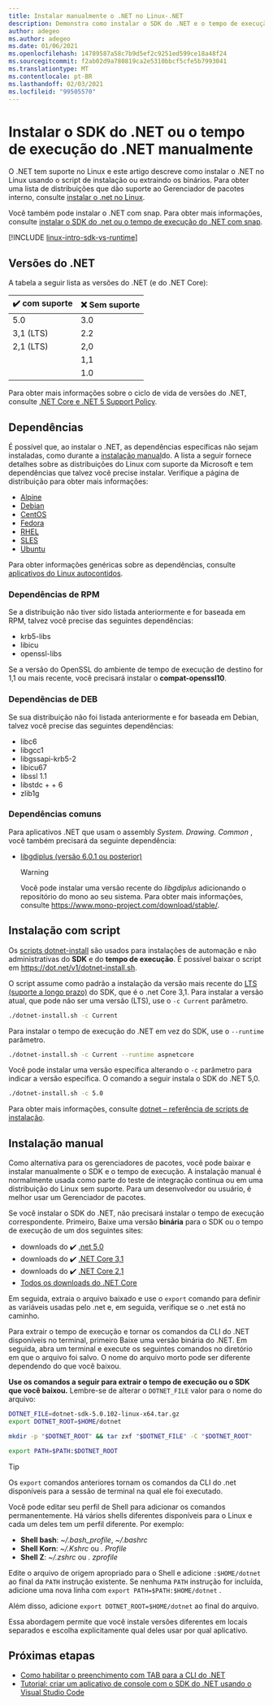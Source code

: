 ```yaml
---
title: Instalar manualmente o .NET no Linux-.NET
description: Demonstra como instalar o SDK do .NET e o tempo de execução do .NET sem um Gerenciador de pacotes no Linux. Use o script de instalação ou extraia os binários manualmente.
author: adegeo
ms.author: adegeo
ms.date: 01/06/2021
ms.openlocfilehash: 14789587a58c7b9d5ef2c9251ed599ce18a48f24
ms.sourcegitcommit: f2ab02d9a780819ca2e5310bbcf5cfe5b7993041
ms.translationtype: MT
ms.contentlocale: pt-BR
ms.lasthandoff: 02/03/2021
ms.locfileid: "99505570"
---
```

# <a name="install-the-net-sdk-or-the-net-runtime-manually"></a>Instalar o SDK do .NET ou o tempo de execução do .NET manualmente

O .NET tem suporte no Linux e este artigo descreve como instalar o .NET no Linux usando o script de instalação ou extraindo os binários. Para obter uma lista de distribuições que dão suporte ao Gerenciador de pacotes interno, consulte [instalar o .net no Linux](linux.md).

Você também pode instalar o .NET com snap. Para obter mais informações, consulte [instalar o SDK do .net ou o tempo de execução do .NET com snap](linux-snap.md).

[!INCLUDE [linux-intro-sdk-vs-runtime](includes/linux-intro-sdk-vs-runtime.md)]

## <a name="net-releases"></a>Versões do .NET

A tabela a seguir lista as versões do .NET (e do .NET Core):

| ✔️ com suporte | ❌ Sem suporte |
|-------------|---------------|
| 5.0         | 3.0           |
| 3,1 (LTS)   | 2.2           |
| 2,1 (LTS)   | 2,0           |
|             | 1,1           |
|             | 1.0           |

Para obter mais informações sobre o ciclo de vida de versões do .NET, consulte [.NET Core e .NET 5 Support Policy](https://dotnet.microsoft.com/platform/support/policy/dotnet-core).

## <a name="dependencies"></a>Dependências

É possível que, ao instalar o .NET, as dependências específicas não sejam instaladas, como durante a [instalação manual](#manual-install)do. A lista a seguir fornece detalhes sobre as distribuições do Linux com suporte da Microsoft e tem dependências que talvez você precise instalar. Verifique a página de distribuição para obter mais informações:

- [Alpine](linux-alpine.md#dependencies)
- [Debian](linux-debian.md#dependencies)
- [CentOS](linux-centos.md#dependencies)
- [Fedora](linux-fedora.md#dependencies)
- [RHEL](linux-rhel.md#dependencies)
- [SLES](linux-sles.md#dependencies)
- [Ubuntu](linux-ubuntu.md#dependencies)

Para obter informações genéricas sobre as dependências, consulte [aplicativos do Linux autocontidos](https://github.com/dotnet/core/blob/master/Documentation/self-contained-linux-apps.md).

### <a name="rpm-dependencies"></a>Dependências de RPM

Se a distribuição não tiver sido listada anteriormente e for baseada em RPM, talvez você precise das seguintes dependências:

- krb5-libs
- libicu
- openssl-libs

Se a versão do OpenSSL do ambiente de tempo de execução de destino for 1,1 ou mais recente, você precisará instalar o **compat-openssl10**.

### <a name="deb-dependencies"></a>Dependências de DEB

Se sua distribuição não foi listada anteriormente e for baseada em Debian, talvez você precise das seguintes dependências:

- libc6
- libgcc1
- libgssapi-krb5-2
- libicu67
- libssl 1.1
- libstdc + + 6
- zlib1g

### <a name="common-dependencies"></a>Dependências comuns

Para aplicativos .NET que usam o assembly *System. Drawing. Common* , você também precisará da seguinte dependência:

- [libgdiplus (versão 6.0.1 ou posterior)](https://www.mono-project.com/docs/gui/libgdiplus/)

  > [!WARNING]
  > Você pode instalar uma versão recente do *libgdiplus* adicionando o repositório do mono ao seu sistema. Para obter mais informações, consulte <https://www.mono-project.com/download/stable/>.

## <a name="scripted-install"></a>Instalação com script

Os [scripts dotnet-install](../tools/dotnet-install-script.md) são usados para instalações de automação e não administrativas do **SDK** e do **tempo de execução**. É possível baixar o script em <https://dot.net/v1/dotnet-install.sh>.

O script assume como padrão a instalação da versão mais recente do [LTS (suporte a longo prazo)](https://dotnet.microsoft.com/platform/support/policy/dotnet-core) do SDK, que é o .net Core 3,1. Para instalar a versão atual, que pode não ser uma versão (LTS), use o `-c Current` parâmetro.

```bash
./dotnet-install.sh -c Current
```

Para instalar o tempo de execução do .NET em vez do SDK, use o `--runtime` parâmetro.

```bash
./dotnet-install.sh -c Current --runtime aspnetcore
```

Você pode instalar uma versão específica alterando o `-c` parâmetro para indicar a versão específica. O comando a seguir instala o SDK do .NET 5,0.

```bash
./dotnet-install.sh -c 5.0
```

Para obter mais informações, consulte [dotnet – referência de scripts de instalação](../tools/dotnet-install-script.md).

## <a name="manual-install"></a>Instalação manual

<!-- Note, this content is copied in macos.md. Any fixes should be applied there too, though content may be different -->

Como alternativa para os gerenciadores de pacotes, você pode baixar e instalar manualmente o SDK e o tempo de execução. A instalação manual é normalmente usada como parte do teste de integração contínua ou em uma distribuição do Linux sem suporte. Para um desenvolvedor ou usuário, é melhor usar um Gerenciador de pacotes.

Se você instalar o SDK do .NET, não precisará instalar o tempo de execução correspondente. Primeiro, Baixe uma versão **binária** para o SDK ou o tempo de execução de um dos seguintes sites:

- downloads do ✔️ [.net 5,0](https://dotnet.microsoft.com/download/dotnet/5.0)
- downloads do ✔️ [.NET Core 3,1](https://dotnet.microsoft.com/download/dotnet-core/3.1)
- downloads do ✔️ [.NET Core 2,1](https://dotnet.microsoft.com/download/dotnet-core/2.1)
- [Todos os downloads do .NET Core](https://dotnet.microsoft.com/download/dotnet-core)

Em seguida, extraia o arquivo baixado e use o `export` comando para definir as variáveis usadas pelo .net e, em seguida, verifique se o .net está no caminho.

Para extrair o tempo de execução e tornar os comandos da CLI do .NET disponíveis no terminal, primeiro Baixe uma versão binária do .NET. Em seguida, abra um terminal e execute os seguintes comandos no diretório em que o arquivo foi salvo. O nome do arquivo morto pode ser diferente dependendo do que você baixou.

**Use os comandos a seguir para extrair o tempo de execução ou o SDK que você baixou.** Lembre-se de alterar o `DOTNET_FILE` valor para o nome do arquivo:

```bash
DOTNET_FILE=dotnet-sdk-5.0.102-linux-x64.tar.gz
export DOTNET_ROOT=$HOME/dotnet

mkdir -p "$DOTNET_ROOT" && tar zxf "$DOTNET_FILE" -C "$DOTNET_ROOT"

export PATH=$PATH:$DOTNET_ROOT
```

> [!TIP]
> Os `export` comandos anteriores tornam os comandos da CLI do .net disponíveis para a sessão de terminal na qual ele foi executado.
>
> Você pode editar seu perfil de Shell para adicionar os comandos permanentemente. Há vários shells diferentes disponíveis para o Linux e cada um deles tem um perfil diferente. Por exemplo:
>
> - **Shell bash**: *~/.bash_profile*, *~/.bashrc*
> - **Shell Korn**: *~/.Kshrc* ou *. Profile*
> - **Shell Z**: *~/.zshrc* ou *. zprofile*
>
> Edite o arquivo de origem apropriado para o Shell e adicione `:$HOME/dotnet` ao final da `PATH` instrução existente. Se nenhuma `PATH` instrução for incluída, adicione uma nova linha com `export PATH=$PATH:$HOME/dotnet` .
>
> Além disso, adicione `export DOTNET_ROOT=$HOME/dotnet` ao final do arquivo.

Essa abordagem permite que você instale versões diferentes em locais separados e escolha explicitamente qual deles usar por qual aplicativo.

## <a name="next-steps"></a>Próximas etapas

- [Como habilitar o preenchimento com TAB para a CLI do .NET](../tools/enable-tab-autocomplete.md)
- [Tutorial: criar um aplicativo de console com o SDK do .NET usando o Visual Studio Code](../tutorials/with-visual-studio-code.md)
